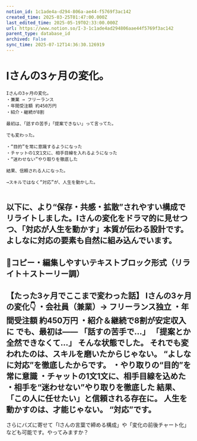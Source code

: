 ```yaml
---
notion_id: 1c1ade4a-d294-806a-ae44-f5769f3ac142
created_time: 2025-03-25T01:47:00.000Z
last_edited_time: 2025-05-19T02:33:00.000Z
url: https://www.notion.so/I-3-1c1ade4ad294806aae44f5769f3ac142
parent_type: database_id
archived: False
sync_time: 2025-07-12T14:36:30.126919
---
```


# Iさんの3ヶ月の変化。

```plain text
Iさんの3ヶ月の変化。
・兼業 → フリーランス
・年間受注額 約450万円
・紹介・継続が8割

最初は、「話すの苦手」「提案できない」って言ってた。

でも変わった。

・“目的”を常に意識するようになった
・チャットの1文1文に、相手目線を入れるようになった
・“迷わせない”やり取りを徹底した

結果、信頼される人になった。

→スキルではなく“対応”が、人生を動かした。


```
以下に、より“保存・共感・拡散”されやすい構成でリライトしました。Iさんの変化をドラマ的に見せつつ、「対応が人生を動かす」本質が伝わる設計です。よしなに対応の要素も自然に組み込んでいます。
---
## 📄コピー・編集しやすいテキストブロック形式（リライト＋ストーリー調）
【たった3ヶ月でここまで変わった話】
Iさんの3ヶ月の変化👇
・会社員（兼業）→ フリーランス独立
・年間受注額 約450万円
・紹介＆継続で8割が安定収入に
でも、最初は——
「話すの苦手で…」
「提案とか全然できなくて…」
そんな状態でした。
それでも変われたのは、スキルを磨いたからじゃない。
“よしなに対応”を徹底したからです。
・やり取りの“目的”を常に意識
・チャットの1文1文に、相手目線を込めた
・相手を“迷わせない”やり取りを徹底した
結果、
「この人に任せたい」と信頼される存在に。
人生を動かすのは、才能じゃない。
“対応”です。
---
さらにバズに寄せて「Iさんの言葉で締める構成」や「変化の前後チャート化」なども可能です。やってみますか？